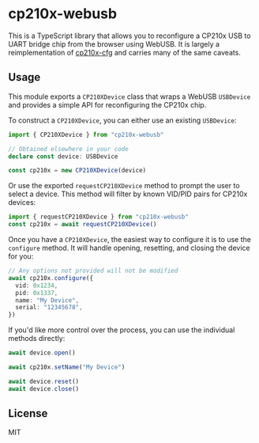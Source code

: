 # cp210x-webusb

This is a TypeScript library that allows you to reconfigure a CP210x USB to UART bridge chip from the browser using WebUSB. It is largely a reimplementation of [cp210x-cfg](https://github.com/DiUS/cp210x-cfg) and carries many of the same caveats.

## Usage

This module exports a `CP210XDevice` class that wraps a WebUSB `USBDevice` and provides a simple API for reconfiguring the CP210x chip.

To construct a `CP210XDevice`, you can either use an existing `USBDevice`:

```typescript
import { CP210XDevice } from "cp210x-webusb"

// Obtained elsewhere in your code
declare const device: USBDevice

const cp210x = new CP210XDevice(device)
```

Or use the exported `requestCP210XDevice` method to prompt the user to select a device. This method will filter by known VID/PID pairs for CP210x devices:

```typescript
import { requestCP210XDevice } from "cp210x-webusb"
const cp210x = await requestCP210XDevice()
```

Once you have a `CP210XDevice`, the easiest way to configure it is to use the `configure` method. It will handle opening, resetting, and closing the device for you:

```typescript
// Any options not provided will not be modified
await cp210x.configure({
  vid: 0x1234,
  pid: 0x1337,
  name: "My Device",
  serial: "12345678",
})
```

If you'd like more control over the process, you can use the individual methods directly:

```typescript
await device.open()

await cp210x.setName("My Device")

await device.reset()
await device.close()
```

## License

MIT